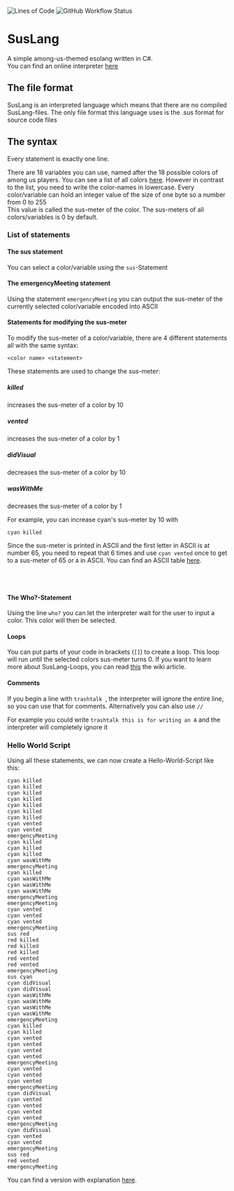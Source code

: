 ![Lines of Code](https://img.shields.io/tokei/lines/github/zenonet/SusLang)
![GitHub Workflow Status](https://img.shields.io/github/workflow/status/zenonet/SusLang/.NET)

# SusLang
A simple among-us-themed esolang written in C#.<br>
You can find an online interpreter [here](http://api.zenonet.de/SusLang/0.4/)

<h2>The file format</h2>

SusLang is an interpreted language which means that there are no compiled SusLang-files. 
The only file format this language uses is the .sus format for source code files

<h2>The syntax</h2>

Every statement is exactly one line.

There are 18 variables you can use, named after the 18 possible colors of among us players. You can see a list of all colors [here](https://among-us.fandom.com/wiki/Colors#List_of_colors). However in contrast to the list, you need to write the color-names in lowercase.
Every color/variable can hold an integer value of the size of one byte so a number from 0 to 255</br>
This value is called the sus-meter of the color.
The sus-meters of all colors/variables is 0 by default.


<h3>List of statements</h3>
  
<h4>The sus statement</h4>

You can select a color/variable using the `sus`-Statement


<h4>The emergencyMeeting statement</h4>

Using the statement `emergencyMeeting` you can output the sus-meter of the currently selected color/variable encoded into ASCII


<h4>Statements for modifying the sus-meter</h4>

To modify the sus-meter of a color/variable, there are 4 different statements all with the same syntax:

```<color name> <statement>```

These statements are used to change the sus-meter:

<h5>killed</h5> increases the sus-meter of a color by 10

<h5>vented</h5> increases the sus-meter of a color by 1

<h5>didVisual</h5> decreases the sus-meter of a color by 10

<h5>wasWithMe</h5> decreases the sus-meter of a color by 1

For example, you can increase cyan's sus-meter by 10 with

```cyan killed```

Since the sus-meter is printed in ASCII and the first letter in ASCII is at number 65, you need to repeat that 6 times and 
use `cyan vented` once to get to a sus-meter of 65 or `A` in ASCII.
You can find an ASCII table [here](https://en.wikipedia.org/wiki/ASCII#Printable_characters).

<br>
<br>

<h4>The Who?-Statement</h4>

Using the line `who?` you can let the interpreter wait for the user to input a color. This color will then be selected.


<h4>Loops</h4>

You can put parts of your code in brackets (`[]`) to create a loop. This loop will run until the selected colors sus-meter turns 0.
If you want to learn more about SusLang-Loops, you can read [this](https://github.com/zenonet/SusLang/wiki/Loops) the wiki article.


<h4>Comments</h4>

If you begin a line with `trashtalk `, the interpreter will ignore the entire line, so you can use that for comments.
Alternatively you can also use `//`

For example you could write `trashtalk this is for writing an A` and the interpreter will completely ignore it


<h3>Hello World Script</h3>
Using all these statements, we can now create a Hello-World-Script like this:

```sus cyan
cyan killed
cyan killed
cyan killed
cyan killed
cyan killed
cyan killed
cyan killed
cyan vented
cyan vented
emergencyMeeting
cyan killed
cyan killed
cyan killed
cyan wasWithMe
emergencyMeeting
cyan killed
cyan wasWithMe
cyan wasWithMe
cyan wasWithMe
emergencyMeeting
emergencyMeeting
cyan vented
cyan vented
cyan vented
emergencyMeeting
sus red
red killed
red killed
red killed
red vented
red vented
emergencyMeeting
sus cyan
cyan didVisual
cyan didVisual
cyan wasWithMe
cyan wasWithMe
cyan wasWithMe
cyan wasWithMe
emergencyMeeting
cyan killed
cyan killed
cyan vented
cyan vented
cyan vented
cyan vented
emergencyMeeting
cyan vented
cyan vented
cyan vented
emergencyMeeting
cyan didVisual
cyan vented
cyan vented
cyan vented
cyan vented
emergencyMeeting
cyan didVisual
cyan vented
cyan vented
emergencyMeeting
sus red
red vented
emergencyMeeting
```
You can find a version with explanation [here](Examples/helloWorld.sus).
